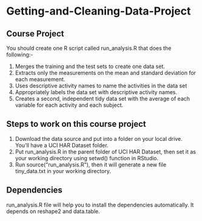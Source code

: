 # Getting-and-Cleaning-Data-Project
## Course Project
You should create one R script called run_analysis.R that does the following:-
1. Merges the training and the test sets to create one data set.
2. Extracts only the measurements on the mean and standard deviation for each measurement.
3. Uses descriptive activity names to name the activities in the data set
4. Appropriately labels the data set with descriptive activity names.
5. Creates a second, independent tidy data set with the average of each variable for each activity and each subject.
## Steps to work on this course project
1. Download the data source and put into a folder on your local drive. You'll have a UCI HAR Dataset	 folder.
2. Put run_analysis.R in the parent folder of UCI HAR Dataset, then set it as your working directory using setwd() function in RStudio.
3. Run source("run_analysis.R"), then it will generate a new file tiny_data.txt in your working directory.
## Dependencies
run_analysis.R file will help you to install the dependencies automatically. It depends on reshape2 and data.table.
